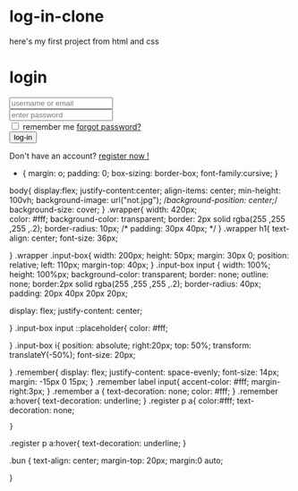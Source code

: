 # log-in-clone
here's my first project from html and css
<!DOCTYPE html>
<html lang="en">
<head>
    <meta charset="UTF-8">
    <meta name="viewport" content="width=device-width, initial-scale=1.0">
    <title>Document</title>
    <link rel="stylesheet" href="https://cdnjs.cloudflare.com/ajax/libs/font-awesome/6.6.0/css/all.min.css" integrity="sha512-Kc323vGBEqzTmouAECnVceyQqyqdsSiqLQISBL29aUW4U/M7pSPA/gEUZQqv1cwx4OnYxTxve5UMg5GT6L4JJg==" crossorigin="anonymous" referrerpolicy="no-referrer" />
    <link rel="stylesheet" href="rhino.css">
</head>
<body>
    <div class="wrapper">
        <form action="">
            <h1> login</h1>
            <div class="input-box"> <input type="text" placeholder="username or email" required>
                <i class="fa-solid fa-user"></i>
            </div>
            <div class="input-box"> <input type="password" placeholder="enter password" required>
                <i class="fa-solid fa-lock"></i>
            </div>
            <!--<div class="remember"><input type="text"></div> -->
            <div class="remember">
                <label> <input type="checkbox"> remember me </label>
                <a href="#"> forgot password?</a>
            </div>
            <div class="bun">
            <button type="submit" > log-in</button>
            </div>
            <div class="register">
                <p> Don't have an account? <a href="#" > register now ! </a></p>
            </div>
        </form>
    </div>
</body>
</html>


* {
    margin: o;
    padding: 0;
    box-sizing: border-box;
    font-family:cursive;
}

body{
    display:flex;
    justify-content:center;
    align-items: center;
    min-height: 100vh;
    background-image: url("not.jpg");
    /*background-position: center;*/
    background-size: cover;
}
.wrapper{
    width: 420px;  
    color: #fff;
    background-color: transparent;
    border: 2px solid rgba(255 ,255 ,255 ,.2);
    border-radius: 10px;
  /*  padding: 30px 40px;
*/
}
.wrapper h1{
    text-align: center;
    font-size: 36px;

}
.wrapper .input-box{
  width: 200px;
  height: 50px;
  margin: 30px 0;
  position: relative;
 left: 110px;
 margin-top: 40px;
}
.input-box input {
 width: 100%;
 height: 100%px;
 background-color: transparent;
 border: none;
 outline: none;
 border:2px solid rgba(255 ,255 ,255 ,.2);
 border-radius: 40px;
 padding: 20px 40px 20px 20px;
 
 display: flex;
 justify-content: center;
 

}
.input-box input ::placeholder{
 color: #fff;

}
.input-box i{
    position: absolute;
    right:20px;
    top: 50%;
    transform: translateY(-50%);
    font-size: 20px;


}
.remember{
    display: flex;
    justify-content: space-evenly;
    font-size: 14px;
    margin: -15px 0 15px;
}
.remember label input{
     accent-color: #fff;
     margin-right:3px;
}
.remember a {
    text-decoration: none;
    color: #fff;
    }
.remember a:hover{
        text-decoration: underline;
    }
.register p a{
        color:#fff;
        text-decoration: none;
     
    }

.register p a:hover{
        text-decoration: underline;
    }

.bun {
            text-align: center;
            margin-top: 20px;
            margin:0 auto;
           
         
}
        
    

